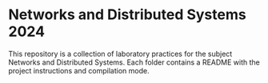 # Networks and Distributed Systems 2024

This repository is a collection of laboratory practices for the subject Networks and Distributed Systems. Each folder contains a README with the project instructions and compilation mode.